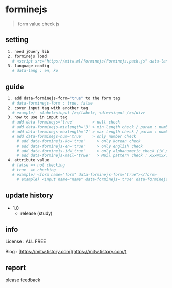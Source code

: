 # forminejs
> form value check js
## setting 

```sh
 1. need jQuery lib
 2. forminejs load 
   # <script src="https://mitw.ml/forminejs/forminejs.pack.js" data-lang="en" type="text/javascript"></script>
 3. language config
   # data-lang : en, ko 
```

## guide 

```sh
 1. add data-forminejs-form="true" to the form tag
   # data-forminejs-form : true, false
 2. cover input tag with another tag 
   # example)  <label><input /></label>, <div><input /></div>
 3. how to use in input tag
   # add data-forminejs='true'        > null check
   # add data-forminejs-minlength='3' > min length check / param : number
   # add data-forminejs-maxlength='7' > max length check / param : number
   # add data-forminejs-num='true'    > only number check
	 # add data-forminejs-ko='true'     > only korean check
	 # add data-forminejs-en='true'     > only english check
	 # add data-forminejs-id='true'     > only alphanumeric check (id pattern)
	 # add data-forminejs-mail='true'   > Mail pattern check : xxx@xxx.xxx
 4. attribute value
   # false => not checking 
   # true  => checking  
   # example) <form name="form" data-forminejs-form="true"></form>
	 # example) <input name="name" data-forminejs='true' data-forminejs-ko="true" />

```

## update history

* 1.0
    * release (study)

## info

License : ALL FREE

Blog : [https://mitw.tistory.com](https://mitw.tistory.com/)

## report

please feedback 
